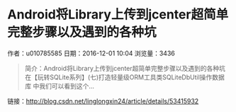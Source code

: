 # Android将Library上传到jcenter超简单完整步骤以及遇到的各种坑
作者：u010785585
日期：2016-12-01 10:04
浏览量：3436
> 简介：Android将Library上传到jcenter超简单完整步骤以及遇到的各种坑
  在【玩转SQLite系列】(七)打造轻量级ORM工具类SQLiteDbUtil操作数据库 
  中我们可以看到这个...

 链接：http://blog.csdn.net/linglongxin24/article/details/53415932

